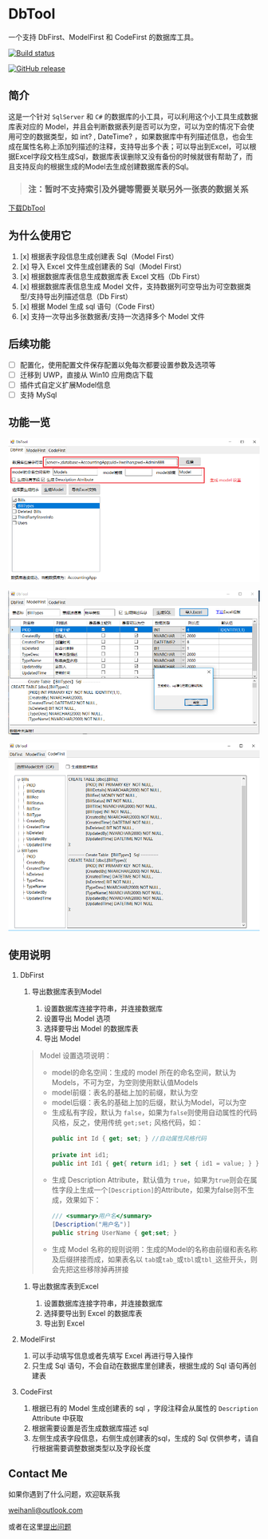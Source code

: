 # DbTool

一个支持 DbFirst、ModelFirst 和 CodeFirst 的数据库工具。

[![Build status](https://ci.appveyor.com/api/projects/status/vo1kipiyqlo8r2kg/branch/master?svg=true)](https://ci.appveyor.com/project/WeihanLi/dbtool/branch/master)

[![GitHub release](https://img.shields.io/github/release/WeihanLi/DbTool.svg?style=plastic)](https://github.com/WeihanLi/DbTool/releases/latest)

## 简介

这是一个针对 `SqlServer` 和 `C#` 的数据库的小工具，可以利用这个小工具生成数据库表对应的 Model，并且会判断数据表列是否可以为空，可以为空的情况下会使用可空的数据类型，如
int? , DateTime? ，如果数据库中有列描述信息，也会生成在属性名称上添加列描述的注释，支持导出多个表；可以导出到Excel，可以根据Excel字段文档生成Sql，数据库表误删除又没有备份的时候就很有帮助了，而且支持反向的根据生成的Model去生成创建数据库表的Sql。

> ### 注：暂时不支持索引及外键等需要关联另外一张表的数据关系

[下载DbTool](https://github.com/WeihanLi/DbTool/releases)

## 为什么使用它

1. [x] 根据表字段信息生成创建表 Sql（Model First）
1. [x] 导入 Excel 文件生成创建表的 Sql（Model First）
1. [x] 根据数据库表信息生成数据库表 Excel 文档（Db First）
1. [x] 根据数据库表信息生成 Model 文件，支持数据列可空导出为可空数据类型/支持导出列描述信息（Db First）
1. [x] 根据 Model 生成 sql 语句（Code First）
1. [x] 支持一次导出多张数据表/支持一次选择多个 Model 文件

## 后续功能

- [ ] 配置化，使用配置文件保存配置以免每次都要设置参数及选项等
- [ ] 迁移到 UWP，直接从 Win10 应用商店下载
- [ ] 插件式自定义扩展Model信息
- [ ] 支持 MySql

## 功能一览

![DbFirst](resources/desc0.png)

![ModelFirst](resources/desc1.png)

![CodeFirst](resources/desc2.png)

## 使用说明

1. DbFirst

    1. 导出数据库表到Model

        1. 设置数据库连接字符串，并连接数据库
        1. 设置导出 Model 选项
        1. 选择要导出 Model 的数据库表
        1. 导出 Model

    > Model 设置选项说明：
    > - model的命名空间：生成的 model 所在的命名空间，默认为 Models，不可为空，为空则使用默认值Models
    > - model前缀：表名的基础上加的前缀，默认为空
    > - model后缀：表名的基础上加的后缀，默认为Model，可以为空
    > - 生成私有字段，默认为 `false`，如果为`false`则使用自动属性的代码风格，反之，使用传统 `get;set;` 风格代码，如：
    >     ``` csharp
    >     public int Id { get; set; } //自动属性风格代码
    >
    >     private int id1;
    >     public int Id1 { get{ return id1; } set { id1 = value; } } //传统get;set风格代码
    >     ```
    > - 生成 Description Attribute，默认值为 `true`，如果为`true`则会在属性字段上生成一个`[Description]`的Attribute，如果为false则不生成，效果如下：
    >   ``` csharp
    >   /// <summary>用户名</summary>
    >   [Description("用户名")]
    >   public string UserName { get;set; }
    >   ```
    > - 生成 Model 名称的规则说明：生成的Model的名称由前缀和表名称及后缀拼接而成，如果表名以 `tab`或`tab_`或`tbl`或`tbl_`这些开头，则会先把这些移除掉再拼接

    1. 导出数据库表到Excel

        1. 设置数据库连接字符串，并连接数据库
        1. 选择要导出到 Excel 的数据库表
        1. 导出到 Excel

1. ModelFirst

    1. 可以手动填写信息或者先填写 Excel 再进行导入操作
    1. 只生成 Sql 语句，不会自动在数据库里创建表，根据生成的 Sql 语句再创建表

1. CodeFirst

    1. 根据已有的 Model 生成创建表的 sql ，字段注释会从属性的 `Description` Attribute 中获取
    1. 根据需要设置是否生成数据库描述 sql
    1. 左侧生成表字段信息，右侧生成创建表的sql，生成的 Sql 仅供参考，请自行根据需要调整数据类型以及字段长度

## Contact Me

如果你遇到了什么问题，欢迎联系我

<weihanli@outlook.com>

或者在这里[提出问题](https://github.com/WeihanLi/DbTool/issues/new)